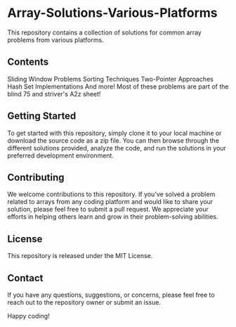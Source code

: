 
# Array-Solutions-Various-Platforms
This repository contains a collection of solutions for common array problems from various platforms.

## Contents
Sliding Window Problems
Sorting Techniques
Two-Pointer Approaches
Hash Set Implementations
And more! Most of these problems are part of the blind 75 and striver's A2z sheet! 
## Getting Started
To get started with this repository, simply clone it to your local machine or download the source code as a zip file. You can then browse through the different solutions provided, analyze the code, and run the solutions in your preferred development environment.

## Contributing
We welcome contributions to this repository. If you've solved a problem related to arrays from any coding platform and would like to share your solution, please feel free to submit a pull request. We appreciate your efforts in helping others learn and grow in their problem-solving abilities.

## License
This repository is released under the MIT License.

## Contact
If you have any questions, suggestions, or concerns, please feel free to reach out to the repository owner or submit an issue.

Happy coding!
